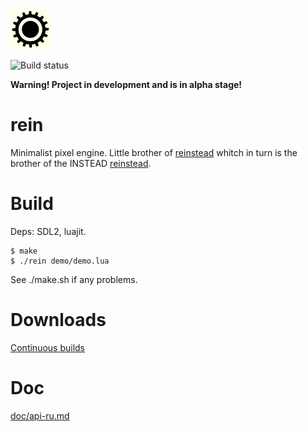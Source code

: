 <img src="data/icon.png">

![Build status](https://github.com/gl00my/rein/actions/workflows/CI.yml/badge.svg)

__Warning! Project in development and is in alpha stage!__

# rein

Minimalist pixel engine. Little brother of [reinstead](https://github.com/instead-hub/reinstead) whitch
in turn is the brother of the INSTEAD [reinstead](https://github.com/instead-hub/instead).

# Build

Deps: SDL2, luajit.
```
$ make
$ ./rein demo/demo.lua
```
See ./make.sh if any problems.

# Downloads

[Continuous builds](https://github.com/gl00my/rein/releases/download/continuous/rein.zip)

# Doc

[doc/api-ru.md](doc/api-ru.md)
